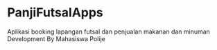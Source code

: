 # PanjiFutsalApps
Aplikasi booking lapangan futsal dan penjualan makanan dan minuman
Development By Mahasiswa Polije
